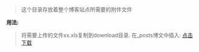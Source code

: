 > 这个目录存放着整个博客站点所需要的附件文件

**用法:**
> 将需要上传的文件xx.xls复制到download目录. 
> 在_posts博文中插入: [点击下载](/download/xx.xls)
